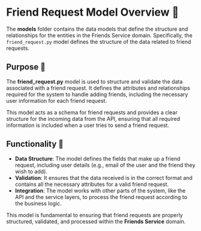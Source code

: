 
# Friend Request Model Overview 📄

The **models** folder contains the data models that define the structure and relationships for the entities in the Friends Service domain. Specifically, the `friend_request.py` model defines the structure of the data related to friend requests.

## Purpose 🎯
The **friend_request.py** model is used to structure and validate the data associated with a friend request. It defines the attributes and relationships required for the system to handle adding friends, including the necessary user information for each friend request.

This model acts as a schema for friend requests and provides a clear structure for the incoming data from the API, ensuring that all required information is included when a user tries to send a friend request.

## Functionality 🔧
- **Data Structure**: The model defines the fields that make up a friend request, including user details (e.g., email of the user and the friend they wish to add).
- **Validation**: It ensures that the data received is in the correct format and contains all the necessary attributes for a valid friend request.
- **Integration**: The model works with other parts of the system, like the API and the service layers, to process the friend request according to the business logic.

This model is fundamental to ensuring that friend requests are properly structured, validated, and processed within the **Friends Service** domain.
